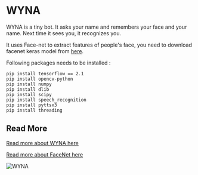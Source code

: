 # WYNA
WYNA is a tiny bot. It asks your name and remembers your face and your name. Next time it sees you, it recognizes you.

It uses Face-net to extract features of people's face, you need to download facenet keras model from [here](https://www.mediafire.com/file/2gtjcz6ig9jsjyn/facenet_keras.h5/file).

Following packages needs to be installed :

```shell
pip install tensorflow == 2.1
pip install opencv-python
pip install numpy
pip install dlib
pip install scipy
pip install speech_recognition
pip install pyttsx3
pip install threading
```

## Read More
[Read more about WYNA here](https://m-shaeri.ir/blog/wyna-wants-to-know-you/)

[Read more about FaceNet here](https://m-shaeri.ir/blog/how-facenet-works-how-to-work-with-facenet/)

![WYNA](https://m-shaeri.ir/blog/wp-content/uploads/2021/05/Robot_with_FaceNet3-825x510.jpg)
